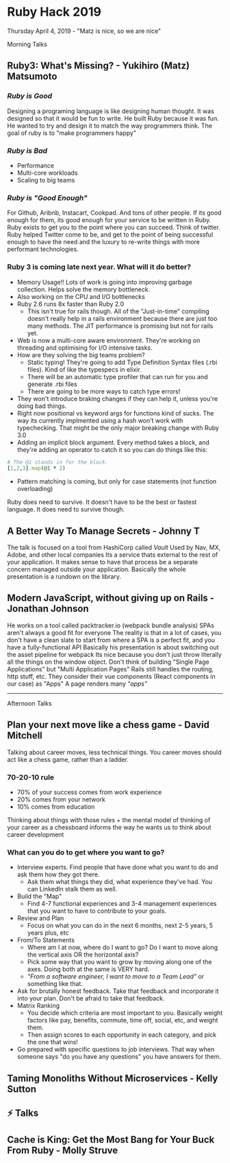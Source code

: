 # Ruby Hack 2019

Thursday April 4, 2019 - "Matz is nice, so we are nice"

Morning Talks

## Ruby3: What's Missing? - Yukihiro (Matz) Matsumoto

### *Ruby is Good*

Designing a programing language is like designing human thought.
It was designed so that it would be fun to write.
He built Ruby because it was fun. He wanted to try and design it to match the way programmers think.
The goal of ruby is to "make programmers happy"

### *Ruby is Bad*

- Performance
- Multi-core workloads
- Scaling to big teams

### *Ruby is "Good Enough"*

For Github, Aribnb, Instacart, Cookpad. And tons of other people. If its good enough for them, its good enough for your service to be written in Ruby. Ruby exists to get you to the point where you can succeed.
Think of twitter. Ruby helped Twitter come to be, and get to the point of being successful enough to have the need and the luxury to re-write things with more performant technologies.

### Ruby 3 is coming late next year. What will it do better?

- Memory Usage!! Lots of work is going into improving garbage collection. Helps solve the memory bottleneck.
- Also working on the CPU and I/O bottlenecks
- Ruby 2.6 runs 8x faster than Ruby 2.0
  - This isn't true for rails though. All of the "Just-in-time" compiling doesn't really help in a rails environment because there are just too many methods. The JIT performance is promising but not for rails yet.
- Web is now a multi-core aware environment. They're working on threading and optimising for I/O intensive tasks.
- How are they solving the big teams problem?
  - Static typing! They're going to add Type Definition Syntax files (.rbi files). Kind of like the typespecs in elixir.
  - There will be an automatic type profiler that can run for you and generate .rbi files
  - There are going to be more ways to catch type errors!
- They won't introduce braking changes if they can help it, unless you're doing bad things.
- Right now positional vs keyword args for functions kind of sucks. The way its currently implmented using a hash won't work with typechecking. That might be the only major breaking change with Ruby 3.0
- Adding an implicit block argument. Every method takes a block, and they're adding an operator to catch it so you can do things like this:

```rb
# The @1 stands in for the block.
[1,2,3].map(@1 * 2)
```

- Pattern matching is coming, but only for case statements (not function overloading)

Ruby does need to survive. It doesn't have to be the best or fastest language. It does need to survive though.

## A Better Way To Manage Secrets - Johnny T

The talk is focused on a tool from HashiCorp called _Vault_
Used by Nav, MX, Adobe, and other local companies
Its a service thats external to the rest of your application. It makes sense to have that process be a separate concern managed outside your application.
Basically the whole presentation is a rundown on the library.

## Modern JavaScript, without giving up on Rails - Jonathan Johnson

He works on a tool called packtracker.io (webpack bundle analysis)
SPAs aren't always a good fit for everyone
The reality is that in a lot of cases, you don't have a clean slate to start from where a SPA is a perfect fit, and you have a fully-functional API
Basically his presentation is about switching out the asset pipeline for webpack
Its nice because you don't just throw literally all the things on the window object.
Don't think of building "Single Page Applications" but "Multi Application Pages"
Rails still handles the routing, http stuff, etc. They consider their vue components (React components in our case) as "Apps"
A page renders many *"apps"*

---

Afternoon Talks

## Plan your next move like a chess game - David Mitchell

Talking about career moves, less technical things.
You career moves should act like a chess game, rather than a ladder.

### 70-20-10 rule

- 70% of your success comes from work experience
- 20% comes from your network
- 10% comes from education

Thinking about things with those rules + the mental model of thinking of your career as a chessboard informs the way he wants us to think about career development

### What can you do to get where you want to go?

- Interview experts. Find people that have done what you want to do and ask them how they got there.
  - Ask them what things they did, what experience they've had. You can LinkedIn stalk them as well.
- Build the "Map"
  - Find 4-7 functional experiences and 3-4 management experiences that you want to have to contribute to your goals.
- Review and Plan
  - Focus on what you can do in the next 6 months, next 2-5 years, 5 years plus, etc
- From/To Statements
  - Where am I at now, where do I want to go? Do I want to move along the vertical axis OR the horizontal axis?
  - Pick some way that you want to grow by moving along one of the axes. Doing both at the same is VERY hard.
  - _"From a software engineer, I want to move to a Team Lead"_ or something like that.
- Ask for brutally honest feedback. Take that feedback and incorporate it into your plan. Don't be afraid to take that feedback.
- Matrix Ranking
  - You decide which criteria are most important to you. Basically weight factors like pay, benefits, commute, time off, social, etc, and weight them.
  - Then assign scores to each opportunity in each category, and pick the one that wins!
- Go prepared with specific questions to job interviews. That way when someone says "do you have any questions" you have answers for them.

## Taming Monoliths Without Microservices - Kelly Sutton

## ⚡️ Talks

## Cache is King: Get the Most Bang for Your Buck From Ruby - Molly Struve
